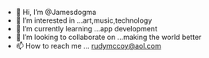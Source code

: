- 👋 Hi, I’m @Jamesdogma
- 👀 I’m interested in ...art,music,technology 
- 🌱 I’m currently learning ...app development 
- 💞️ I’m looking to collaborate on ...making the world better
- 📫 How to reach me ...
rudymccoy@aol.com
<!---
Jamesdogma/Jamesdogma is a ✨ special ✨ repository because its `README.md` (this file) appears on your GitHub profile.
You can click the Preview link to take a look at your changes.
--->
